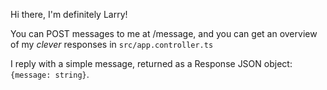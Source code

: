 Hi there, I'm definitely Larry!

You can POST messages to me at /message, and you can get an overview of my _clever_ responses in `src/app.controller.ts`

I reply with a simple message, returned as a Response JSON object: `{message: string}`.
